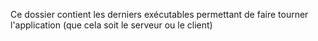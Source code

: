 Ce dossier contient les derniers exécutables permettant de faire tourner l'application (que cela soit
le serveur ou le client)